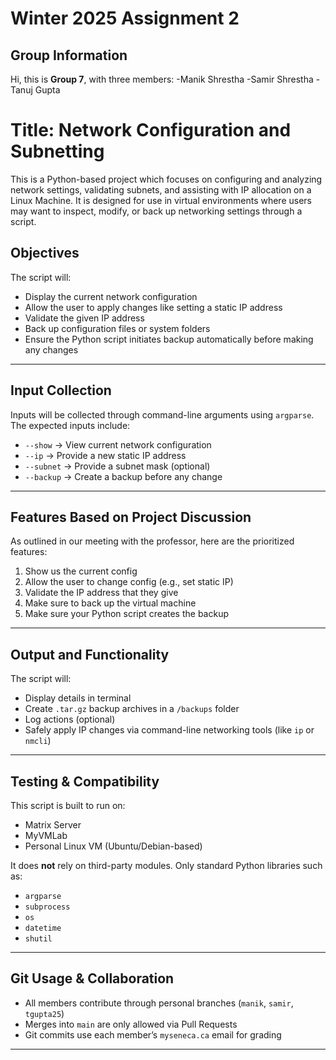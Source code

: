 # Winter 2025 Assignment 2

## Group Information

Hi, this is **Group 7**, with three members:
    -Manik Shrestha
    -Samir Shrestha
    -Tanuj Gupta

# Title: Network Configuration and Subnetting

This is a Python-based project which focuses on configuring and analyzing network settings, validating subnets, and assisting with IP allocation on a Linux Machine. It is designed for use in virtual environments where users may want to inspect, modify, or back up networking settings through a script.

## Objectives

The script will:
- Display the current network configuration
- Allow the user to apply changes like setting a static IP address
- Validate the given IP address
- Back up configuration files or system folders
- Ensure the Python script initiates backup automatically before making any changes

---

## Input Collection

Inputs will be collected through command-line arguments using `argparse`.  
The expected inputs include:
- `--show` → View current network configuration
- `--ip` → Provide a new static IP address
- `--subnet` → Provide a subnet mask (optional)
- `--backup` → Create a backup before any change

---

##  Features Based on Project Discussion

As outlined in our meeting with the professor, here are the prioritized features:

1.  Show us the current config  
2.  Allow the user to change config (e.g., set static IP)  
3.  Validate the IP address that they give    
4.  Make sure to back up the virtual machine  
5.  Make sure your Python script creates the backup  

---

##  Output and Functionality

The script will:
- Display details in terminal
- Create `.tar.gz` backup archives in a `/backups` folder
- Log actions (optional)
- Safely apply IP changes via command-line networking tools (like `ip` or `nmcli`)

---

##  Testing & Compatibility

This script is built to run on:
- Matrix Server
- MyVMLab
- Personal Linux VM (Ubuntu/Debian-based)

It does **not** rely on third-party modules. Only standard Python libraries such as:
- `argparse`
- `subprocess`
- `os`
- `datetime`
- `shutil`

---

##  Git Usage & Collaboration

- All members contribute through personal branches (`manik`, `samir`, `tgupta25`)
- Merges into `main` are only allowed via Pull Requests
- Git commits use each member’s `myseneca.ca` email for grading

---
